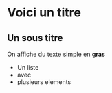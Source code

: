 # Voici un titre

## Un sous titre

On affiche du texte simple en **gras**

* Un liste
* avec 
* plusieurs elements